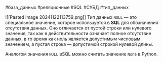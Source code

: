 #база_данных #реляционные #SQL #СУБД #тип_данных 

![[Pasted image 20241122113759.png]]
Тип данных `NULL` — это специальное значение, которое используется в **SQL** для обозначения отсутствия данных. Оно отличается от пустой строки или нулевого значения, так как в действительности означает полное отсутствие данных, в то время как ноль является допустимым числовым значением, а пустая строка — допустимой строкой нулевой длины.

Аналогом значения `NULL` вSQL можно считать значение `None` в Python.